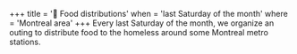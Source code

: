 +++
title = '🥖 Food distributions'
when = 'last Saturday of the month'
where = 'Montreal area'
+++
Every last Saturday of the month, we organize an outing to distribute food to the homeless around some Montreal metro stations.
